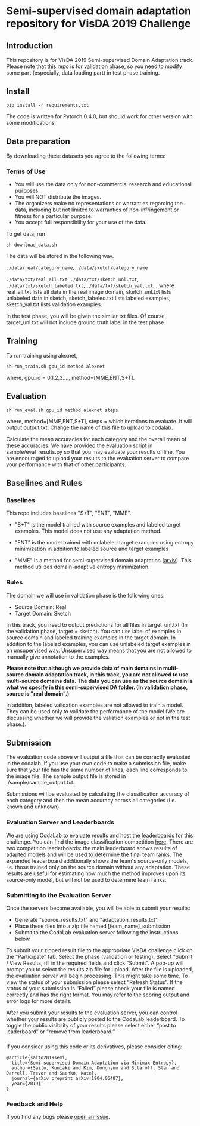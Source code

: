# Semi-supervised domain adaptation repository for VisDA 2019 Challenge

## Introduction
This repository is for VisDA 2019 Semi-supervised Domain Adaptation track.
Please note that this repo is for validation phase, so you need to modify some part
(especially, data loading part) in test phase training.

## Install

`pip install -r requirements.txt`

The code is written for Pytorch 0.4.0, but should work for other version
with some modifications.
## Data preparation

By downloading these datasets you agree to the following terms:

### Terms of Use
- You will use the data only for non-commercial research and educational purposes.
- You will NOT distribute the images.
- The organizers make no representations or warranties regarding the data, including but not limited to warranties of non-infringement or fitness for a particular purpose.
- You accept full responsibility for your use of the data.

To get data, run

`sh download_data.sh`

The data will be stored in the following way.

`./data/real/category_name`,
`./data/sketch/category_name`

`./data/txt/real_all.txt`,
`./data/txt/sketch_unl.txt`,
`./data/txt/sketch_labeled.txt`,
`./data/txt/sketch_val.txt`,
, where real_all.txt lists all data in the real image domain,
sketch_unl.txt lists unlabeled data in sketch,
sketch_labeled.txt lists labeled examples,
sketch_val.txt lists validation examples.

In the test phase, you will be given the similar txt files.
Of course, target_unl.txt will not include ground truth label in the test phase.


## Training

To run training using alexnet,

`sh run_train.sh gpu_id method alexnet`

where, gpu_id = 0,1,2,3...., method=[MME,ENT,S+T].


## Evaluation

`sh run_eval.sh gpu_id method alexnet steps`

where, method=[MME,ENT,S+T], steps = which iterations to evaluate.
It will output output.txt. Change the name of this file to upload to codalab.

Calculate the mean accuracies for each category and the overall mean of these accuracies.
We have provided the evaluation script in sample/eval_results.py so that you may evaluate your results offline.
You are encouraged to upload your results to the evaluation server to compare your performance with that of other participants.


## Baselines and Rules

### Baselines
This repo includes baselines "S+T", "ENT", "MME".

- "S+T" is the model trained with source examples and labeled target examples. This model does not use any adaptation method.

- "ENT" is the model trained with unlabeled target examples using entropy minimization in addition to labeled source and target examples

- "MME" is a method for semi-supervised domain adaptation ([arxiv](https://arxiv.org/abs/1904.06487)). This method utilizes domain-adaptive entropy minimization.

### Rules
The domain we will use in validation phase is the following ones.

- Source Domain: Real
- Target Domain: Sketch

In this track, you need to output predictions for all files in target_unl.txt (In the validation phase, target = sketch).
You can use label of examples in source domain and labeled training examples in the target domain.
In addition to the labeled examples, you can use unlabeled target examples in an unsupervised way.
Unsupervised way means that you are not allowed to manually give annotation to the examples.

**Please note that although we provide data of main domains in multi-source domain adaptation track,
in this track, you are not allowed to use multi-source domains data.
The data you can use as the source domain is what we specify in this semi-supervised DA folder.
(In validation phase, source is "real domain".)**

In addition, labeled validation examples are not allowed to train a model.
They can be used only to validate the performance of the model (We are discussing whether we will provide the valiation examples or not in the test phase.).



## Submission

The evaluation code above will output a file that can be correctly
evaluated in the codalab.
If you use your own code to make a submission file, make sure that
your file has the same number of lines, each line corresponds to
the image file.
The sample output file is stored in ./sample/sample_output.txt.

Submissions will be evaluated by calculating the classification accuracy of each category and then the mean accuracy across all categories (i.e. known and unknown).


### Evaluation Server and Leaderboards

We are using CodaLab to evaluate results and host the leaderboards for this challenge. You can find the image classification competition [here](https://competitions.codalab.org/competitions/22469).
There are two competition leaderboards: the main leaderboard shows results of adapted models and will be used to determine the final team ranks. The expanded leaderboard additionally shows the team's source-only models, i.e. those trained only on the source domain without any adaptation. These results are useful for estimating how much the method improves upon its source-only model, but will not be used to determine team ranks.


### Submitting to the Evaluation Server

Once the servers become available, you will be able to submit your results:
- Generate "source_results.txt" and "adaptation_results.txt".
- Place these files into a zip file named [team_name]_submission
- Submit to the CodaLab evaluation server following the instructions below

To submit your zipped result file to the appropriate VisDA challenge click on the “Participate” tab. Select the phase (validation or testing). Select “Submit / View Results, fill in the required fields and click “Submit”. A pop-up will prompt you to select the results zip file for upload. After the file is uploaded, the evaluation server will begin processing. This might take some time. To view the status of your submission please select “Refresh Status”. If the status of your submission is “Failed” please check your file is named correctly and has the right format. You may refer to the scoring output and error logs for more details.

After you submit your results to the evaluation server, you can control whether your results are publicly posted to the CodaLab leaderboard. To toggle the public visibility of your results please select either “post to leaderboard” or “remove from leaderboard.”

###
If you consider using this code or its derivatives, please consider citing:

```
@article{saito2019semi,
  title={Semi-supervised Domain Adaptation via Minimax Entropy},
  author={Saito, Kuniaki and Kim, Donghyun and Sclaroff, Stan and Darrell, Trevor and Saenko, Kate},
  journal={arXiv preprint arXiv:1904.06487},
  year={2019}
}
```



### Feedback and Help
If you find any bugs please [open an issue](https://github.com/VisionLearningGroup/visda-2019-public/issues).





